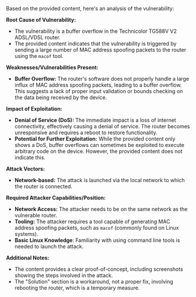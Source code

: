 Based on the provided content, here's an analysis of the vulnerability:

**Root Cause of Vulnerability:**

*   The vulnerability is a buffer overflow in the Technicolor TG588V V2 ADSL/VDSL router.
*   The provided content indicates that the vulnerability is triggered by sending a large number of MAC address spoofing packets to the router using the `macof` tool.

**Weaknesses/Vulnerabilities Present:**

*   **Buffer Overflow:** The router's software does not properly handle a large influx of MAC address spoofing packets, leading to a buffer overflow. This suggests a lack of proper input validation or bounds checking on the data being received by the device.

**Impact of Exploitation:**

*   **Denial of Service (DoS):** The immediate impact is a loss of internet connectivity, effectively causing a denial of service. The router becomes unresponsive and requires a reboot to restore functionality.
*  **Potential for Further Exploitation:** While the provided content only shows a DoS, buffer overflows can sometimes be exploited to execute arbitrary code on the device. However, the provided content does not indicate this.

**Attack Vectors:**

*   **Network-based:** The attack is launched via the local network to which the router is connected.

**Required Attacker Capabilities/Position:**

*   **Network Access:** The attacker needs to be on the same network as the vulnerable router.
*   **Tooling:** The attacker requires a tool capable of generating MAC address spoofing packets, such as `macof` (commonly found on Linux systems).
*   **Basic Linux Knowledge**: Familiarity with using command line tools is needed to launch the attack.

**Additional Notes:**
*   The content provides a clear proof-of-concept, including screenshots showing the steps involved in the attack.
*   The "Solution" section is a workaround, not a proper fix, involving rebooting the router, which is a temporary measure.